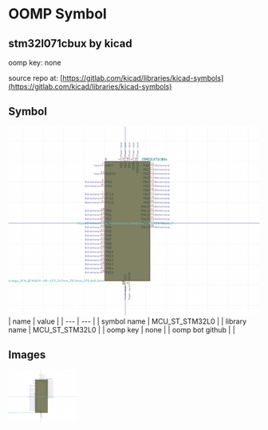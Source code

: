 # OOMP Symbol  
## stm32l071cbux  by kicad  
  
oomp key: none  
  
source repo at: [https://gitlab.com/kicad/libraries/kicad-symbols](https://gitlab.com/kicad/libraries/kicad-symbols)  
## Symbol  
  
[![working.png](working_600.png)](working.png)  
| name | value | 
| --- | --- | 
| symbol name | MCU_ST_STM32L0 | 
| library name | MCU_ST_STM32L0 | 
| oomp key | none | 
| oomp bot github |  | 
## Images  
  
[![working.png](working_140.png)](working.png)  
